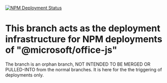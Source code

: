 [![NPM Deployment Status](https://travis-ci.org/OfficeDev/office-js.svg?branch=release)](https://travis-ci.org/OfficeDev/office-js/builds)

# This branch acts as the deployment infrastructure for NPM deployments of "@microsoft/office-js"

The branch is an orphan branch, NOT INTENDED TO BE MERGED OR PULLED-INTO from the normal branches.  It is here for the the triggering of deployments only.
